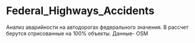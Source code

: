 # Federal_Highways_Accidents
 Анализ аварийности на автодорогах федерального значения. В рассчет берутся отрисованные на 100% объекты. Данные- OSM
